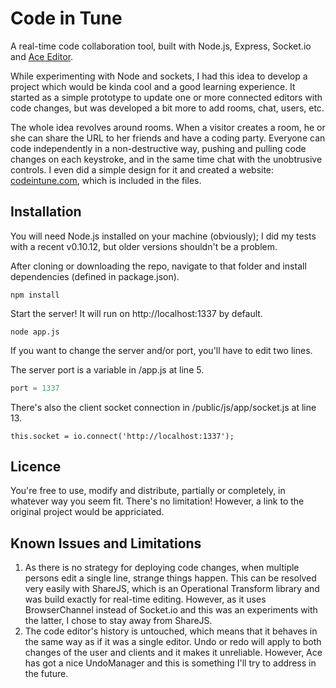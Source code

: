 # Code in Tune

A real-time code collaboration tool, built with Node.js, Express, Socket.io and [Ace Editor](http://ajaxorg.github.io/).

While experimenting with Node and sockets, I had this idea to develop a project which would be kinda cool and a good learning experience. It started as a simple prototype to update one or more connected editors with code changes, but was developed a bit more to add rooms, chat, users, etc.

The whole idea revolves around rooms. When a visitor creates a room, he or she can share the URL to her friends and have a coding party. Everyone can code independently in a non-destructive way, pushing and pulling code changes on each keystroke, and in the same time chat with the unobtrusive controls. I even did a simple design for it and created a website: [codeintune.com](http://www.codeintune.com), which is included in the files.

## Installation

You will need Node.js installed on your machine (obviously); I did my tests with a recent v0.10.12, but older versions shouldn't be a problem.

After cloning or downloading the repo, navigate to that folder and install dependencies (defined in package.json).
```shell
npm install
```

Start the server! It will run on http://localhost:1337 by default.
```shell
node app.js
```

If you want to change the server and/or port, you'll have to edit two lines.

The server port is a variable in /app.js at line 5.
```js
port = 1337
```

There's also the client socket connection in /public/js/app/socket.js at line 13.
```
this.socket = io.connect('http://localhost:1337');
```

## Licence

You're free to use, modify and distribute, partially or completely, in whatever way you seem fit. There's no limitation! However, a link to the original project would be appriciated.

## Known Issues and Limitations

1. As there is no strategy for deploying code changes, when multiple persons edit a single line, strange things happen. This can be resolved very easily with ShareJS, which is an Operational Transform library and was build exactly for real-time editing. However, as it uses BrowserChannel instead of Socket.io and this was an experiments with the latter, I chose to stay away from ShareJS.
2. The code editor's history is untouched, which means that it behaves in the same way as if it was a single editor. Undo or redo will apply to both changes of the user and clients and it makes it unreliable. However, Ace has got a nice UndoManager and this is something I'll try to address in the future.